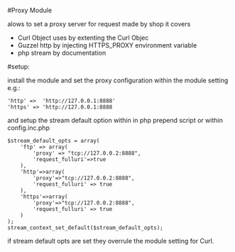 #Proxy Module

alows to set a proxy server for request made by shop
it covers
- Curl Object uses by extenting the Curl Objec
- Guzzel http by injecting HTTPS_PROXY environment variable
- php stream by documentation



#setup:

install the module and set the proxy configuration within the module setting
e.g.:
```
'http' =>  'http://127.0.0.1:8888'
'https' => 'http://127.0.0.1:8888
```

and setup the stream default option within 
in php prepend script or within config.inc.php
```
$stream_default_opts = array(
    'ftp' => array(
        'proxy' => "tcp://127.0.0.2:8888",
        'request_fulluri'=>true
    ),
    'http'=>array(
        'proxy'=>"tcp://127.0.0.2:8888",
        'request_fulluri' => true
    ),
    'https'=>array(
        'proxy'=>"tcp://127.0.0.2:8888",
        'request_fulluri' => true
    )
);
stream_context_set_default($stream_default_opts);
```
if stream default opts are set they overrule the module setting for 
Curl. 